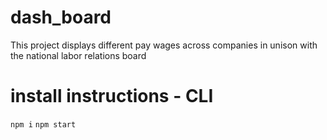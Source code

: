 # dash_board
This project displays different pay wages across companies in unison with the national labor relations board


# install instructions - CLI
`npm i`
`npm start`
